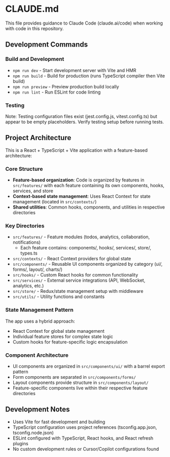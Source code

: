 # CLAUDE.md

This file provides guidance to Claude Code (claude.ai/code) when working with code in this repository.

## Development Commands

### Build and Development
- `npm run dev` - Start development server with Vite and HMR
- `npm run build` - Build for production (runs TypeScript compiler then Vite build)
- `npm run preview` - Preview production build locally
- `npm run lint` - Run ESLint for code linting

### Testing
Note: Testing configuration files exist (jest.config.js, vitest.config.ts) but appear to be empty placeholders. Verify testing setup before running tests.

## Project Architecture

This is a React + TypeScript + Vite application with a feature-based architecture:

### Core Structure
- **Feature-based organization**: Code is organized by features in `src/features/` with each feature containing its own components, hooks, services, and store
- **Context-based state management**: Uses React Context for state management (located in `src/contexts/`)
- **Shared utilities**: Common hooks, components, and utilities in respective directories

### Key Directories
- `src/features/` - Feature modules (todos, analytics, collaboration, notifications)
  - Each feature contains: components/, hooks/, services/, store/, types.ts
- `src/contexts/` - React Context providers for global state
- `src/components/` - Reusable UI components organized by category (ui/, forms/, layout/, charts/)
- `src/hooks/` - Custom React hooks for common functionality
- `src/services/` - External service integrations (API, WebSocket, analytics, etc.)
- `src/store/` - Redux/state management setup with middleware
- `src/utils/` - Utility functions and constants

### State Management Pattern
The app uses a hybrid approach:
- React Context for global state management
- Individual feature stores for complex state logic
- Custom hooks for feature-specific logic encapsulation

### Component Architecture
- UI components are organized in `src/components/ui/` with a barrel export pattern
- Form components are separated in `src/components/forms/`
- Layout components provide structure in `src/components/layout/`
- Feature-specific components live within their respective feature directories

## Development Notes

- Uses Vite for fast development and building
- TypeScript configuration uses project references (tsconfig.app.json, tsconfig.node.json)
- ESLint configured with TypeScript, React hooks, and React refresh plugins
- No custom development rules or Cursor/Copilot configurations found